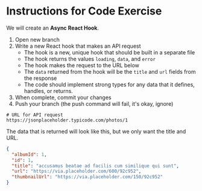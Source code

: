 # Instructions for Code Exercise

We will create an **Async React Hook**.

1. Open new branch
2. Write a new React hook that makes an API request
   - The hook is a new, unique hook that should be built in a separate file
   - The hook returns the values `loading`, `data`, and `error`
   - The hook makes the request to the URL below
   - The `data` returned from the hook will be the `title` and `url` fields from the response
   - The code should implement strong types for any data that it defines, handles, or returns.
3. When complete, commit your changes
4. Push your branch (the push command will fail, it's okay, ignore)

```
# URL for API request
https://jsonplaceholder.typicode.com/photos/1
```

The data that is returned will look like this, but we only want the title and URL.

```json
{
  "albumId": 1,
  "id": 1,
  "title": "accusamus beatae ad facilis cum similique qui sunt",
  "url": "https://via.placeholder.com/600/92c952",
  "thumbnailUrl": "https://via.placeholder.com/150/92c952"
}
```
